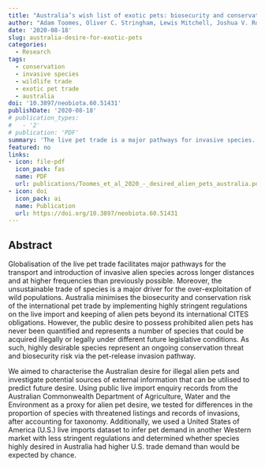 ```yaml
---
title: "Australia’s wish list of exotic pets: biosecurity and conservation implications of desired alien and illegal pet species"
author: "Adam Toomes, Oliver C. Stringham, Lewis Mitchell, Joshua V. Ross, Phillip Cassey"
date: '2020-08-18'
slug: australia-desire-for-exotic-pets
categories:
  - Research
tags:
  - conservation
  - invasive species
  - wildlife trade
  - exotic pet trade
  - australia
doi: '10.3897/neobiota.60.51431'
publishDate: '2020-08-18'
# publication_types:
#   - '2'
# publication: 'PDF'
summary: 'The live pet trade is a major pathways for invasive species. Australia imposes tough regulations against the trade of non-native animals as pets. However, there exists an illegal trade of these animals in Australia that threatens biosecurity. Here, we used government records of enquiries from the general public to assess the characteristics of species that are likely desired as pets. We found that desired species are more likely to invasive species elsewhere or at risk of extinction due to trade. Our findings suggest that in absence of strict laws, an unregulated pet trade would threaten Australian biosecurity and global conservation efforts.'
featured: no
links:
- icon: file-pdf
  icon_pack: fas
  name: PDF
  url: publications/Toomes_et_al_2020_-_desired_alien_pets_australia.pdf
- icon: doi
  icon_pack: ai
  name: Publication
  url: https://doi.org/10.3897/neobiota.60.51431
---
```


## Abstract

Globalisation of the live pet trade facilitates major pathways for the transport and introduction of invasive alien species across longer distances and at higher frequencies than previously possible. Moreover, the unsustainable trade of species is a major driver for the over-exploitation of wild populations. Australia minimises the biosecurity and conservation risk of the international pet trade by implementing highly stringent regulations on the live import and keeping of alien pets beyond its international CITES obligations. However, the public desire to possess prohibited alien pets has never been quantified and represents a number of species that could be acquired illegally or legally under different future legislative conditions. As such, highly desirable species represent an ongoing conservation threat and biosecurity risk via the pet-release invasion pathway. 

We aimed to characterise the Australian desire for illegal alien pets and investigate potential sources of external information that can be utilised to predict future desire. Using public live import enquiry records from the Australian Commonwealth Department of Agriculture, Water and the Environment as a proxy for alien pet desire, we tested for differences in the proportion of species with threatened listings and records of invasions, after accounting for taxonomy. Additionally, we used a United States of America (U.S.) live imports dataset to infer pet demand in another Western market with less stringent regulations and determined whether species highly desired in Australia had higher U.S. trade demand than would be expected by chance.